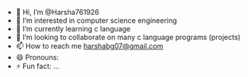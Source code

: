 - 👋 Hi, I’m @Harsha761926
- 👀 I’m interested in computer science engineering
- 🌱 I’m currently learning c language
- 💞️ I’m looking to collaborate on many c language programs (projects)
- 📫 How to reach me harshabg07@gmail.com
- 😄 Pronouns: 
- ⚡ Fun fact: ...

<!---
Harsha761926/Harsha761926 is a ✨ special ✨ repository because its `README.md` (this file) appears on your GitHub profile.
You can click the Preview link to take a look at your changes.
--->
